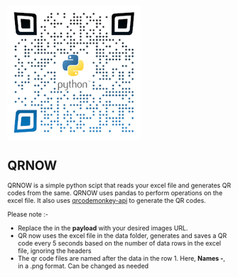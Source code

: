 ![](.pictures/qr-code.png)
# QRNOW

QRNOW is a simple python scipt that reads your excel file and generates QR codes from the same. QRNOW uses pandas to perform operations on the excel file. It also uses [qrcodemonkey-api](https://www.qrcode-monkey.com/qr-code-api-with-logo/) to generate the QR codes.

Please note :-
- Replace the **<insert-url>** in the **payload** with your desired images URL.
- QR now uses the excel file in the data folder, generates and saves a QR code every 5 seconds based on the number of data rows in the excel file, ignoring the headers
- The qr code files are named after the data in the row 1. Here, **Names -**, in a .png format. Can be changed as needed
